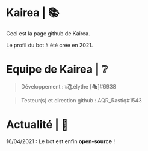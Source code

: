 # Kairea | 📚
Ceci est la page github de Kairea.

Le profil du bot à été crée en 2021.

# Equipe de Kairea | ❔

> Développement :
๖̶ζ͜͡Lélythe [🎭]#6938

> Testeur(s) et direction github :
AQR_Rastiq#1543

# Actualité | 📰

16/04/2021 : Le bot est enfin **__open-source__** !
